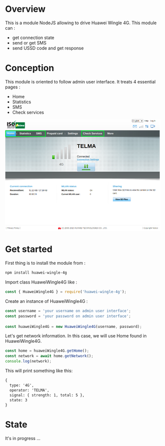 # Overview

This is a module NodeJS allowing to drive Huawei Wingle 4G. This module can :

* get connection state
* send or get SMS
* send USSD code and get response

# Conception

This module is oriented to follow admin user interface. It treats 4 essential pages :

* Home
* Statistics
* SMS
* Check services

<p align="center">
    <img src="https://github.com/razafinarivohanania/huawei-wingle-4g/raw/master/screenshot/pages.png?raw=true" alt="Pages"/>
</p>

# Get started

First thing is to install the module from :

```sh
npm install huawei-wingle-4g
```

Import class HuaweiWingle4G like :

```js
const { HuaweiWingle4G } = require('huawei-wingle-4g');
```

Create an instance of HuaweiWingle4G :

```js
const username = 'your username on admin user interface';
const password = 'your password on admin user interface';

const huaweiWingle4G = new HuaweiWingle4G(username, password);
```

Let's get network information. In this case, we will use Home found in HuaweiWingle4G.

```js
const home = huaweiWingle4G.getHome();
const network = await home.getNetwork();
console.log(network);
```

This will print something like this:

```
{
  type: '4G',
  operator: 'TELMA',
  signal: { strength: 1, total: 5 },
  state: 3
}
```

# State

It's in progress ...